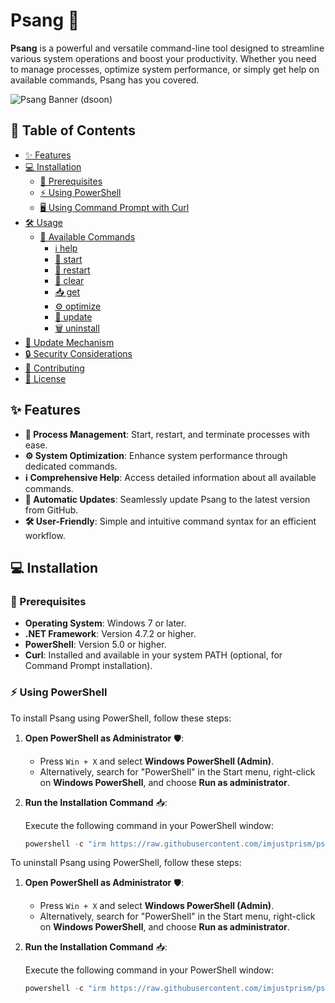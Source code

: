# Psang 🚀

**Psang** is a powerful and versatile command-line tool designed to streamline various system operations and boost your productivity. Whether you need to manage processes, optimize system performance, or simply get help on available commands, Psang has you covered.

![Psang Banner](https://github.com/imjustprism/psang/blob/main/assets/banner.png?raw=true) (dsoon)

## 📖 Table of Contents

- [✨ Features](#-features)
- [💻 Installation](#-installation)
  - [🔧 Prerequisites](#-prerequisites)
  - [⚡ Using PowerShell](#-using-powershell)
  - [🖥️ Using Command Prompt with Curl](#️-using-command-prompt-with-curl)
- [🛠️ Usage](#️-usage)
  - [📜 Available Commands](#-available-commands)
    - [ℹ️ help](#️-help)
    - [🚀 start](#-start)
    - [🔄 restart](#-restart)
    - [🧹 clear](#-clear)
    - [📥 get](#-get)
    - [⚙️ optimize](#️-optimize)
    - [🔧 update](#-update)
    - [🗑️ uninstall](#️-uninstall)
- [🔄 Update Mechanism](#-update-mechanism)
- [🔒 Security Considerations](#-security-considerations)
- [🤝 Contributing](#-contributing)
- [📄 License](#-license)

## ✨ Features

- **🔧 Process Management**: Start, restart, and terminate processes with ease.
- **⚙️ System Optimization**: Enhance system performance through dedicated commands.
- **ℹ️ Comprehensive Help**: Access detailed information about all available commands.
- **🔄 Automatic Updates**: Seamlessly update Psang to the latest version from GitHub.
- **🛠️ User-Friendly**: Simple and intuitive command syntax for an efficient workflow.

## 💻 Installation

### 🔧 Prerequisites

- **Operating System**: Windows 7 or later.
- **.NET Framework**: Version 4.7.2 or higher.
- **PowerShell**: Version 5.0 or higher.
- **Curl**: Installed and available in your system PATH (optional, for Command Prompt installation).

### ⚡ Using PowerShell

To install Psang using PowerShell, follow these steps:

1. **Open PowerShell as Administrator** 🛡️:

   - Press `Win + X` and select **Windows PowerShell (Admin)**.
   - Alternatively, search for "PowerShell" in the Start menu, right-click on **Windows PowerShell**, and choose **Run as administrator**.

2. **Run the Installation Command** 📥:

   Execute the following command in your PowerShell window:

   ```powershell
   powershell -c "irm https://raw.githubusercontent.com/imjustprism/psang/master/psang-install.ps1 | iex"

To uninstall Psang using PowerShell, follow these steps:

1. **Open PowerShell as Administrator** 🛡️:

   - Press `Win + X` and select **Windows PowerShell (Admin)**.
   - Alternatively, search for "PowerShell" in the Start menu, right-click on **Windows PowerShell**, and choose **Run as administrator**.

2. **Run the Installation Command** 📥:

   Execute the following command in your PowerShell window:

   ```powershell
   powershell -c "irm https://raw.githubusercontent.com/imjustprism/psang/master/psang-uninstall.ps1 | iex"
